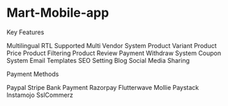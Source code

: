 # Mart-Mobile-app

Key Features

Multilingual
RTL Supported
Multi Vendor System
Product Variant Product Price
Product Filtering
Product Review
Payment Withdraw System
Coupon System
Email Templates
SEO Setting
Blog Social Media Sharing

Payment Methods

Paypal
Stripe
Bank Payment
Razorpay
Flutterwave
Mollie
Paystack
Instamojo
SslCommerz


